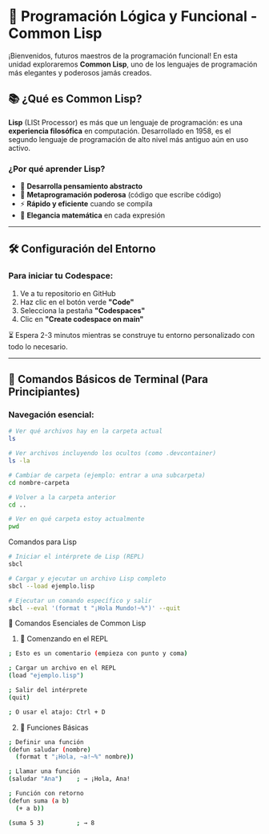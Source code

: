 # 🚀 Programación Lógica y Funcional - Common Lisp

¡Bienvenidos, futuros maestros de la programación funcional! En esta unidad exploraremos **Common Lisp**, uno de los lenguajes de programación más elegantes y poderosos jamás creados.

## 📚 ¿Qué es Common Lisp?

**Lisp** (LISt Processor) es más que un lenguaje de programación: es una **experiencia filosófica** en computación. Desarrollado en 1958, es el segundo lenguaje de programación de alto nivel más antiguo aún en uso activo.

### ¿Por qué aprender Lisp?
- 🧠 **Desarrolla pensamiento abstracto**
- 🔧 **Metaprogramación poderosa** (código que escribe código)
- ⚡ **Rápido y eficiente** cuando se compila
- 🎯 **Elegancia matemática** en cada expresión

---

## 🛠️ Configuración del Entorno

### Para iniciar tu Codespace:
1. Ve a tu repositorio en GitHub
2. Haz clic en el botón verde **"Code"**
3. Selecciona la pestaña **"Codespaces"**
4. Clic en **"Create codespace on main"**

⏳ Espera 2-3 minutos mientras se construye tu entorno personalizado con todo lo necesario.

---

## 🐚 Comandos Básicos de Terminal (Para Principiantes)

### Navegación esencial:
```bash
# Ver qué archivos hay en la carpeta actual
ls

# Ver archivos incluyendo los ocultos (como .devcontainer)
ls -la

# Cambiar de carpeta (ejemplo: entrar a una subcarpeta)
cd nombre-carpeta

# Volver a la carpeta anterior
cd ..

# Ver en qué carpeta estoy actualmente
pwd

```
Comandos para Lisp

```bash
# Iniciar el intérprete de Lisp (REPL)
sbcl

# Cargar y ejecutar un archivo Lisp completo
sbcl --load ejemplo.lisp

# Ejecutar un comando específico y salir
sbcl --eval '(format t "¡Hola Mundo!~%")' --quit
```

🎯 Comandos Esenciales de Common Lisp

1. 🏁 Comenzando en el REPL
```bash
; Esto es un comentario (empieza con punto y coma)

; Cargar un archivo en el REPL
(load "ejemplo.lisp")

; Salir del intérprete
(quit)

; O usar el atajo: Ctrl + D
```

2. 📝 Funciones Básicas
```bash
; Definir una función
(defun saludar (nombre)
  (format t "¡Hola, ~a!~%" nombre))

; Llamar una función
(saludar "Ana")    ; → ¡Hola, Ana!

; Función con retorno
(defun suma (a b)
  (+ a b))

(suma 5 3)         ; → 8
``` 